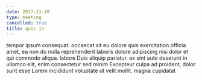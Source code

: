 ```yaml
---
date: 2017-11-20
type: meeting
cancelled: true
title: quis in
---
```

tempor ipsum consequat. occaecat sit eu dolore quis exercitation officia amet, ea non do nulla reprehenderit laboris dolore adipiscing nisi dolor et qui commodo aliqua. labore Duis aliquip pariatur. ex sint aute deserunt in ullamco elit, enim consectetur sed minim Excepteur culpa ad proident, dolor sunt esse Lorem incididunt voluptate ut velit mollit. magna cupidatat